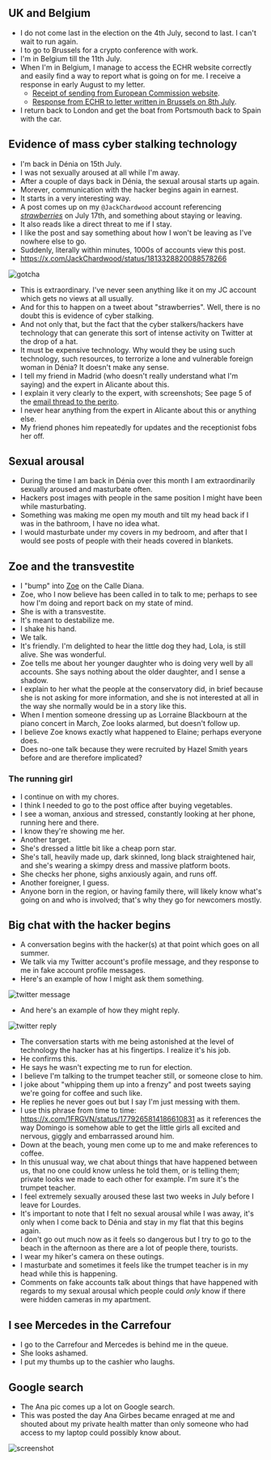 ## UK and Belgium

- I do not come last in the election on the 4th July, second to last. I can't wait to run again.
- I to go to Brussels for a crypto conference with work.
- I'm in Belgium till the 11th July.
- When I'm in Belgium, I manage to access the ECHR website correctly and easily find a way to report what is going on for me. I receive a response in early August to my letter.
    - [Receipt of sending from European Commission website](../../content/documents/evidence/eu-complaint.png).
    - [Response from ECHR to letter written in Brussels on 8th July](../../content/documents/evidence/ARES%202024_5484609.pdf).
- I return back to London and get the boat from Portsmouth back to Spain with the car.

## Evidence of mass cyber stalking technology

- I'm back in Dénia on 15th July. 
- I was not sexually aroused at all while I'm away.
- After a couple of days back in Dénia, the sexual arousal starts up again.
- Morever, communication with the hacker begins again in earnest.
- It starts in a very interesting way.
- A post comes up on my `@JackChardwood` account referencing [*strawberries*](../2023/october.md#strawberries) on July 17th, and something about staying or leaving. 
- It also reads like a direct threat to me if I stay.
- I like the post and say something about how I won't be leaving as I've nowhere else to go.
- Suddenly, literally within minutes, 1000s of accounts view this post.
- https://x.com/JackChardwood/status/1813328820088578266

![gotcha](../../content/images/gotcha.png)

- This is extraordinary. I've never seen anything like it on my JC account which gets no views at all usually.
- And for this to happen on a tweet about "strawberries". Well, there is no doubt this is evidence of cyber stalking.
- And not only that, but the fact that the cyber stalkers/hackers have technology that can generate this sort of intense activity on Twitter at the drop of a hat. 
- It must be expensive technology. Why would they be using such technology, such resources, to terrorize a lone and vulnerable foreign woman in Dénia? It doesn't make any sense.
- I tell my friend in Madrid (who doesn't really understand what I'm saying) and the expert in Alicante about this.
- I explain it very clearly to the expert, with screenshots; See page 5 of the [email thread to the perito](../../content/documents/evidence/comms-with-perito.pdf).
- I never hear anything from the expert in Alicante about this or anything else.
- My friend phones him repeatedly for updates and the receptionist fobs her off.

## Sexual arousal

- During the time I am back in Dénia over this month I am extraordinarily sexually aroused and masturbate often.
- Hackers post images with people in the same position I might have been while masturbating.
- Something was making me open my mouth and tilt my head back if I was in the bathroom, I have no idea what.
- I would masturbate under my covers in my bedroom, and after that I would see posts of people with their heads covered in blankets.

## Zoe and the transvestite

- I "bump" into [Zoe](../early-years/2008.md#zoe) on the Calle Diana.
- Zoe, who I now believe has been called in to talk to me; perhaps to see how I'm doing and report back on my state of mind.
- She is with a transvestite.
- It's meant to destabilize me.
- I shake his hand.
- We talk.
- It's friendly. I'm delighted to hear the little dog they had, Lola, is still alive. She was wonderful.
- Zoe tells me about her younger daughter who is doing very well by all accounts. She says nothing about the older daughter, and I sense a shadow.
- I explain to her what the people at the conservatory did, in brief because she is not asking for more information, and she is not interested at all in the way she normally would be in a story like this.
- When I mention someone dressing up as Lorraine Blackbourn at the piano concert in March, Zoe looks alarmed, but doesn't follow up.
- I believe Zoe knows exactly what happened to Elaine; perhaps everyone does.
- Does no-one talk because they were recruited by Hazel Smith years before and are therefore implicated?

### The running girl

- I continue on with my chores. 
- I think I needed to go to the post office after buying vegetables.
- I see a woman, anxious and stressed, constantly looking at her phone, running here and there.
- I know they're showing me her.
- Another target.
- She's dressed a little bit like a cheap porn star.
- She's tall, heavily made up, dark skinned, long black straightened hair, and she's wearing a skimpy dress and massive platform boots.
- She checks her phone, sighs anxiously again, and runs off.
- Another foreigner, I guess.
- Anyone born in the region, or having family there, will likely know what's going on and who is involved; that's why they go for newcomers mostly.

## Big chat with the hacker begins

- A conversation begins with the hacker(s) at that point which goes on all summer.
- We talk via my Twitter account's profile message, and they response to me in fake account profile messages.
- Here's an example of how I might ask them something.

![twitter message](../../content/images/example%20message.png)

- And here's an example of how they might reply.

![twitter reply](../../content/images/threats/marc-panico.png)

- The conversation starts with me being astonished at the level of technology the hacker has at his fingertips. I realize it's his job.
- He confirms this.
- He says he wasn't expecting me to run for election.
- I believe I'm talking to the trumpet teacher still, or someone close to him.
- I joke about "whipping them up into a frenzy" and post tweets saying we're going for coffee and such like.
- He replies he never goes out but I say I'm just messing with them.
- I use this phrase from time to time: https://x.com/1FRGVN/status/1779265814186610831 as it references the way Domingo is somehow able to get the little girls all excited and nervous, giggly and embarrassed around him.
- Down at the beach, young men come up to me and make references to coffee.
- In this unusual way, we chat about things that have happened between us, that no one could know unless he told them, or is telling them; private looks we made to each other for example. I'm sure it's the trumpet teacher.
- I feel extremely sexually aroused these last two weeks in July before I leave for Lourdes.
- It's important to note that I felt no sexual arousal while I was away, it's only when I come back to Dénia and stay in my flat that this begins again.
- I don't go out much now as it feels so dangerous but I try to go to the beach in the afternoon as there are a lot of people there, tourists.
- I wear my hiker's camera on these outings.
- I masturbate and sometimes it feels like the trumpet teacher is in my head while this is happening. 
- Comments on fake accounts talk about things that have happened with regards to my sexual arousal which people could *only* know if there were hidden cameras in my apartment.

## I see Mercedes in the Carrefour

- I go to the Carrefour and Mercedes is behind me in the queue.
- She looks ashamed.
- I put my thumbs up to the cashier who laughs.

## Google search

- The Ana pic comes up a lot on Google search.
- This was posted the day Ana Girbes became enraged at me and shouted about my private health matter than only someone who had access to my laptop could possibly know about.

![screenshot](../../content/images/google-searches/july-24.JPG)
